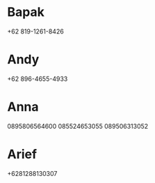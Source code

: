 # Bapak
+62 819-1261-8426
# Andy
+62 896-4655-4933
# Anna
0895806564600
085524653055
089506313052
# Arief
+6281288130307
